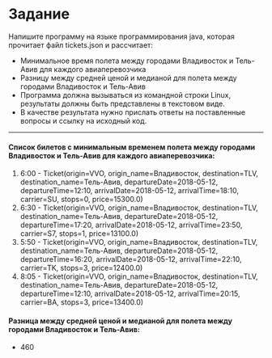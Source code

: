 # Задание

Напишите программу на языке программирования java, которая прочитает файл tickets.json и рассчитает:
- Минимальное время полета между городами Владивосток и Тель-Авив для каждого авиаперевозчика
- Разницу между средней ценой  и медианой для полета между городами  Владивосток и Тель-Авив
- Программа должна вызываться из командной строки Linux, результаты должны быть представлены в текстовом виде. 
- В качестве результата нужно прислать ответы на поставленные вопросы и ссылку на исходный код.
------------------------
#### Список билетов с минимальным временем полета между городами Владивосток и Тель-Авив для каждого авиаперевозчика:
1. 6:00 - Ticket(origin=VVO, origin_name=Владивосток, destination=TLV, destination_name=Тель-Авив, departureDate=2018-05-12, departureTime=12:10, arrivalDate=2018-05-12, arrivalTime=18:10, carrier=SU, stops=0, price=15300.0)
2. 6:30 - Ticket(origin=VVO, origin_name=Владивосток, destination=TLV, destination_name=Тель-Авив, departureDate=2018-05-12, departureTime=17:20, arrivalDate=2018-05-12, arrivalTime=23:50, carrier=S7, stops=1, price=13100.0)
3. 5:50 - Ticket(origin=VVO, origin_name=Владивосток, destination=TLV, destination_name=Тель-Авив, departureDate=2018-05-12, departureTime=16:20, arrivalDate=2018-05-12, arrivalTime=22:10, carrier=TK, stops=3, price=12400.0)
4. 8:05 - Ticket(origin=VVO, origin_name=Владивосток, destination=TLV, destination_name=Тель-Авив, departureDate=2018-05-12, departureTime=12:10, arrivalDate=2018-05-12, arrivalTime=20:15, carrier=BA, stops=3, price=13400.0)

#### Разница между средней ценой и медианой для полета между городами  Владивосток и Тель-Авив:
* 460
